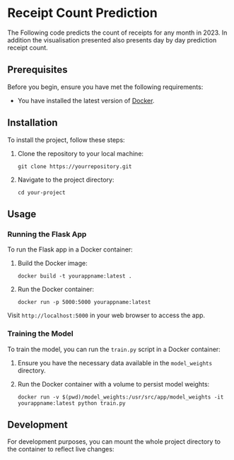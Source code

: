 # Receipt Count Prediction

The Following code predicts the count of receipts for any month in 2023. In addition the visualisation presented also presents day by day prediction receipt count.

## Prerequisites

Before you begin, ensure you have met the following requirements:

- You have installed the latest version of [Docker](https://www.docker.com/).

## Installation

To install the project, follow these steps:

1. Clone the repository to your local machine:
    ```
    git clone https://yourrepository.git
    ```

2. Navigate to the project directory:
    ```
    cd your-project
    ```

## Usage

### Running the Flask App

To run the Flask app in a Docker container:

1. Build the Docker image:
    ```
    docker build -t yourappname:latest .
    ```

2. Run the Docker container:
    ```
    docker run -p 5000:5000 yourappname:latest
    ```

Visit `http://localhost:5000` in your web browser to access the app.

### Training the Model

To train the model, you can run the `train.py` script in a Docker container:

1. Ensure you have the necessary data available in the `model_weights` directory.

2. Run the Docker container with a volume to persist model weights:
    ```
    docker run -v $(pwd)/model_weights:/usr/src/app/model_weights -it yourappname:latest python train.py
    ```

## Development

For development purposes, you can mount the whole project directory to the container to reflect live changes:

